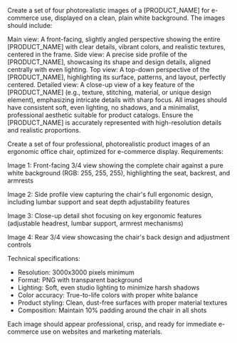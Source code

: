 Create a set of four photorealistic images of a [PRODUCT_NAME] for e-commerce use, displayed on a clean, plain white background. The images should include:

Main view: A front-facing, slightly angled perspective showing the entire [PRODUCT_NAME] with clear details, vibrant colors, and realistic textures, centered in the frame.
Side view: A precise side profile of the [PRODUCT_NAME], showcasing its shape and design details, aligned centrally with even lighting.
Top view: A top-down perspective of the [PRODUCT_NAME], highlighting its surface, patterns, and layout, perfectly centered.
Detailed view: A close-up view of a key feature of the [PRODUCT_NAME] (e.g., texture, stitching, material, or unique design element), emphasizing intricate details with sharp focus.
All images should have consistent soft, even lighting, no shadows, and a minimalist, professional aesthetic suitable for product catalogs. Ensure the [PRODUCT_NAME] is accurately represented with high-resolution details and realistic proportions.

Create a set of four professional, photorealistic product images of an ergonomic office chair, optimized for e-commerce display. Requirements:

Image 1: Front-facing 3/4 view showing the complete chair against a pure white background (RGB: 255, 255, 255), highlighting the seat, backrest, and armrests

Image 2: Side profile view capturing the chair's full ergonomic design, including lumbar support and seat depth adjustability features

Image 3: Close-up detail shot focusing on key ergonomic features (adjustable headrest, lumbar support, armrest mechanisms)

Image 4: Rear 3/4 view showcasing the chair's back design and adjustment controls

Technical specifications:

- Resolution: 3000x3000 pixels minimum
- Format: PNG with transparent background
- Lighting: Soft, even studio lighting to minimize harsh shadows
- Color accuracy: True-to-life colors with proper white balance
- Product styling: Clean, dust-free surfaces with proper material textures
- Composition: Maintain 10% padding around the chair in all shots

Each image should appear professional, crisp, and ready for immediate e-commerce use on websites and marketing materials.
